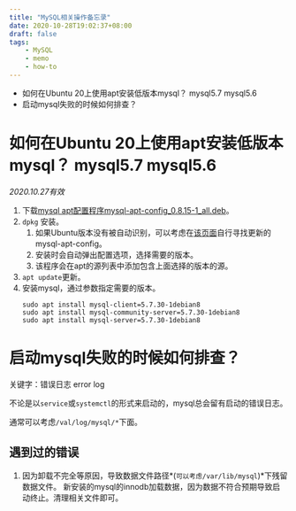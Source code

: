```yaml
---
title: "MySQL相关操作备忘录"
date: 2020-10-28T19:02:37+08:00
draft: false
tags:
    - MySQL
    - memo
    - how-to
---
```


- 如何在Ubuntu 20上使用apt安装低版本mysql？ mysql5.7 mysql5.6
- 启动mysql失败的时候如何排查？

# 如何在Ubuntu 20上使用apt安装低版本mysql？ mysql5.7 mysql5.6

*2020.10.27有效*

1. 下载[mysql apt配置程序mysql-apt-config_0.8.15-1_all.deb](https://repo.mysql.com/mysql-apt-config_0.8.15-1_all.deb)。
1. `dpkg` 安装。
    1. 如果Ubuntu版本没有被自动识别，可以考虑在[该页面](https://repo.mysql.com/)自行寻找更新的mysql-apt-config。
    1. 安装时会自动弹出配置选项，选择需要的版本。
    1. 该程序会在apt的源列表中添加包含上面选择的版本的源。
1. `apt update`更新。
1. 安装mysql，通过参数指定需要的版本。
    ```shell
    sudo apt install mysql-client=5.7.30-1debian8
    sudo apt install mysql-community-server=5.7.30-1debian8
    sudo apt install mysql-server=5.7.30-1debian8
    ```

# 启动mysql失败的时候如何排查？

关键字：错误日志 error log

不论是以`service`或`systemctl`的形式来启动的，mysql总会留有启动的错误日志。

通常可以考虑`/val/log/mysql/*`下面。

## 遇到过的错误

1. 因为卸载不完全等原因，导致数据文件路径*(`可以考虑/var/lib/mysql`)*下残留数据文件。
新安装的mysql的innodb加载数据，因为数据不符合预期导致启动终止。清理相关文件即可。






